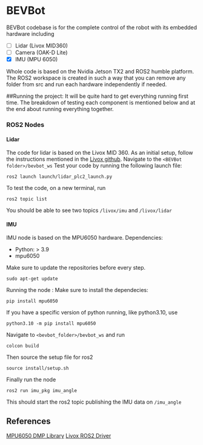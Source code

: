 # BEVBot
BEVBot codebase is for the complete control of the robot with its embedded hardware including
- [ ] Lidar (Livox MID360)
- [ ] Camera (OAK-D Lite)
- [X] IMU (MPU 6050)

Whole code is based on the Nvidia Jetson TX2 and ROS2 humble platform. The ROS2 workspace is created in such a way that you can remove any folder from src and run each hardware independently if needed.

##Running the project:
It will be quite hard to get everything running first time. The breakdown of testing each component is mentioned below and at the end about running everything together.

### ROS2 Nodes
#### Lidar
The code for lidar is based on the Livox MID 360. As an initial setup, follow the instructions mentioned in the [Livox github](https://github.com/Livox-SDK/livox_ros_driver2).
Navigate to the `<BEVBot folder>/bevbot_ws` Test your code by running the following launch file:
```
ros2 launch launch/lidar_plc2_launch.py
```
To test the code, on a new terminal, run
```
ros2 topic list
```
You should be able to see two topics `/livox/imu` and  `/livox/lidar`

#### IMU
IMU node is based on the MPU6050 hardware.
Dependencies:
- Python: > 3.9
- mpu6050

Make sure to update the repositories before every step.
```
sudo apt-get update
```

Running the node :
Make sure to install the dependecies:
```
pip install mpu6050
```
If you have a specific version of python running, like python3.10, use
```
python3.10 -m pip install mpu6050
```

Navigate to `<bevbot_folder>/bevbot_ws` and run
```
colcon build
```
Then source the setup file for ros2
```
source install/setup.sh
```
Finally run the node
```
ros2 run imu_pkg imu_angle
```
This should start the ros2 topic publishing the IMU data on `/imu_angle`

## References
[MPU6050 DMP Library](https://github.com/OmidAlekasir/mpu6050)
[Livox ROS2 Driver](https://github.com/Livox-SDK/livox_ros_driver2)
